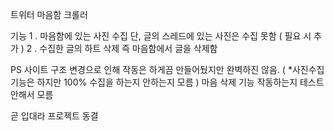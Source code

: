트위터 마음함 크롤러

기능
1 . 마음함에 있는 사진 수집 단, 글의 스레드에 있는 사진은 수집 못함 ( 필요 시 추가 )
2 . 수집한 글의 하트 삭제 즉 마음함에서 글을 삭제함

PS
사이트 구조 변경으로 인해 작동은 하게끔 만들어뒀지만 완벽하진 않음. ( *사진수집 기능은 하지만 100% 수집을 하는지 안하는지 모름 )
마음 삭제 기능 작동하는지 테스트 안해서 모름

곧 입대라 프로젝트 동결
